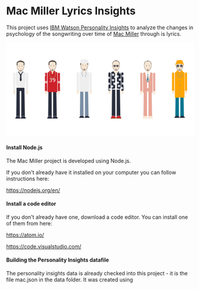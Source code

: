 # Mac Miller Lyrics Insights

This project uses [IBM Watson Personality Insights](https://www.ibm.com/watson/services/personality-insights/) to analyze the changes in psychology of the songwriting over time of [Mac Miller](https://www.macmillerswebsite.com/) through is lyrics.

![Mac Miller over time](images/macmiller@2x.png)

#### Install Node.js 

The Mac Miller project is developed using Node.js. 

If you don't already have it installed on your computer you can follow instructions here:

https://nodejs.org/en/


#### Install a code editor

If you don't already have one, download a code editor. You can install one of them from here:

https://atom.io/

https://code.visualstudio.com/

#### Building the Personality Insights datafile

The personality insights data is already checked into this project - it is the file mac.json in the data folder. It was created using 






